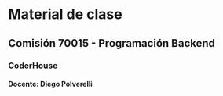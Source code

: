 # Material de clase
## Comisión 70015 - Programación Backend
### CoderHouse

#### Docente: Diego Polverelli